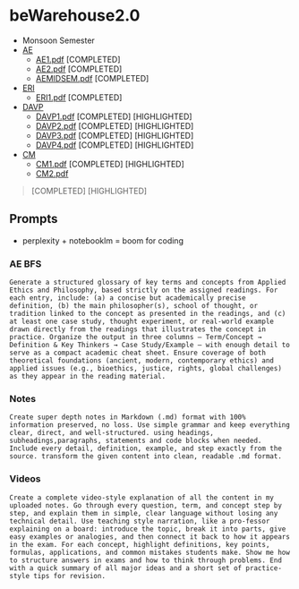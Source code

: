 # beWarehouse2.0
- Monsoon Semester
- [AE](/AE/README.md)
  - [AE1.pdf](/AE/AE1.pdf) [COMPLETED] 
  - [AE2.pdf](/AE/AE2.pdf) [COMPLETED]
  - [AEMIDSEM.pdf](/AE/AEMIDSEM.pdf) [COMPLETED]
- [ERI](/ERI/README.md)
  - [ERI1.pdf](/ERI/ERI1.pdf) [COMPLETED] 
- [DAVP](/DAVP/README.md)
  - [DAVP1.pdf](/DAVP/DAVP1.pdf) [COMPLETED] [HIGHLIGHTED]
  - [DAVP2.pdf](/DAVP/DAVP2.pdf) [COMPLETED] [HIGHLIGHTED]
  - [DAVP3.pdf](/DAVP/DAVP3.pdf) [COMPLETED] [HIGHLIGHTED]
  - [DAVP4.pdf](/DAVP/DAVP4.pdf) [COMPLETED] [HIGHLIGHTED]
- [CM](/CM/README.md)
  - [CM1.pdf](/CM/CM1.pdf) [COMPLETED] [HIGHLIGHTED]
  - [CM2.pdf](/CM/CM2.pdf)

> [COMPLETED] [HIGHLIGHTED]


## Prompts
- perplexity + notebooklm = boom for coding
### AE BFS
```
Generate a structured glossary of key terms and concepts from Applied Ethics and Philosophy, based strictly on the assigned readings. For each entry, include: (a) a concise but academically precise definition, (b) the main philosopher(s), school of thought, or tradition linked to the concept as presented in the readings, and (c) at least one case study, thought experiment, or real-world example drawn directly from the readings that illustrates the concept in practice. Organize the output in three columns — Term/Concept → Definition & Key Thinkers → Case Study/Example — with enough detail to serve as a compact academic cheat sheet. Ensure coverage of both theoretical foundations (ancient, modern, contemporary ethics) and applied issues (e.g., bioethics, justice, rights, global challenges) as they appear in the reading material.
```
### Notes
```
Create super depth notes in Markdown (.md) format with 100% information preserved, no loss. Use simple grammar and keep everything clear, direct, and well-structured. using headings, subheadings,paragraphs, statements and code blocks when needed. Include every detail, definition, example, and step exactly from the source. transform the given content into clean, readable .md format.
```
### Videos
```
Create a complete video-style explanation of all the content in my uploaded notes. Go through every question, term, and concept step by step, and explain them in simple, clear language without losing any technical detail. Use teaching style narration, like a pro-fessor explaining on a board: introduce the topic, break it into parts, give easy examples or analogies, and then connect it back to how it appears in the exam. For each concept, highlight definitions, key points, formulas, applications, and common mistakes students make. Show me how to structure answers in exams and how to think through problems. End with a quick summary of all major ideas and a short set of practice-style tips for revision.
```